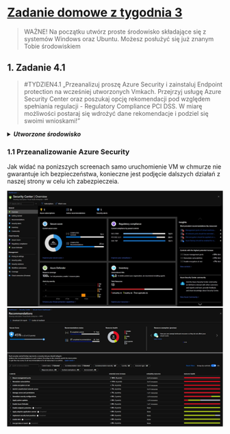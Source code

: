 # [Zadanie domowe z tygodnia 3](https://szkolachmury.pl/az-303-microsoft-azure-architect-technologies/tydzien-3-deploying-resources-with-azure-resource-manager/praca-domowa/)

> WAŻNE! Na początku utwórz proste środowisko składające się z systemów Windows oraz Ubuntu. Możesz posłużyć się już znanym Tobie środowiskiem

## 1. Zadanie 4.1 
> #TYDZIEN4.1 „Przeanalizuj proszę Azure Security i zainstaluj Endpoint protection na wcześniej utworzonych Vmkach. Przejrzyj usługę Azure Security Center oraz poszukaj opcję rekomendacji pod względem spełniania regulacji - Regulatory Compliance PCI DSS. W miarę możliwości postaraj się wdrożyć dane rekomendacje i podziel się swoimi wnioskami!”


<details>
  <summary><b><i>Utworzone środowisko</i></b></summary>

![Screen](./img/20210109160110.jpg "Screen")
</details>

### 1.1 Przeanalizowanie Azure Security

Jak widać na ponizszych screenach samo uruchomienie VM w chmurze nie gwarantuje ich bezpieczeństwa, 
konieczne jest podjęcie dalszych działań z naszej strony w celu ich zabezpieczeia.

![Screen](./img/20210109155421.jpg "Screen")
![Screen](./img/20210109155332.jpg "Screen")

